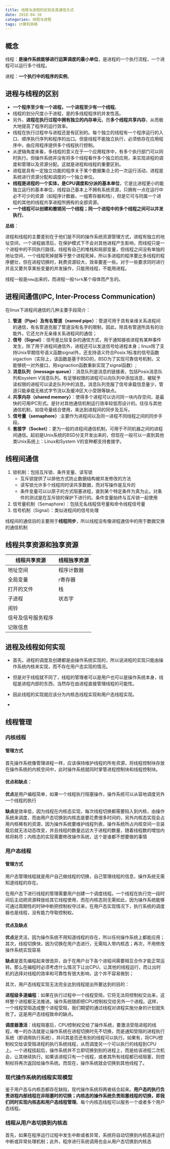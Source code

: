 ```yaml
---
title: 线程与进程的区别及其通信方式
date: 2018-04-16 
categories: 线程与进程
tags: 计算机网络
---
```


## 概念

线程：**是操作系统能够进行运算调度的最小单位**，是进程的一个执行流程，一个进程可以运行多个线程。

进程：**一个执行中的程序的实例**。

<escape><!-- more --></escape>

## 进程与线程的区别

- **一个程序至少有一个进程，一个进程至少有一个线程**。
- 线程的划分尺度小于进程，是的多线程程序的并发性高。
- 另外，**进程在执行过程中拥有独立的内存单元**，而**多个线程共享内存**，从而极大地提高了程序的运行效率。
- 线程在执行过程中与进程还是有区别的。每个独立的线程有一个程序运行的入口、顺序执行序列和程序的出口。但是线程不能独立执行，必须依存在应用程序中，由应用程序提供多个线程执行控制。
- 从逻辑角度来看，多线程的意义在于一个应用程序中，有多个执行部门可以同时执行。但操作系统并没有将多个线程看作多个独立的应用，来实现进程的调度和管理以及资源分配。这就是进程和线程的重要区别。
- 进程是具有一定独立功能的程序关于某个数据集合上的一次运行活动，进程是系统进行资源分配和调度的一个独立单位。
- **线程是进程的一个实体，是CPU调度和分派的基本单位**，它是比进程更小的能独立运行的基本单位，线程自己基本上不拥有系统资源，只拥有一点在运行中必不可少的资源（如程序计数器，一组寄存器和栈），但是它可与同属一个进程的其他的线程共享进程所拥有的全部资源。
- **一个线程可以创建和撤销另一个线程；同一个进程中的多个线程之间可以并发执行**。

**总结**：

进程和线程的主要差别在于他们是不同的操作系统资源管理方式，进程有独立的地址空间，一个进程崩溃后，在保护模式下不会对其他进程产生影响，而线程只是一个进程中的不同执行路径。线程有自己的堆栈和局部变量，但线程之间没有单独的地址空间，一个线程死掉就等于整个进程死掉，所以多进程的程序要比多线程的程序健壮，但在进程切换时，耗费资源较大，效率要差一些。对于一些要求同时进行并且又要共享某些变量的并发操作，只能用线程，不能用进程。

线程一般是`new`出来的，而进程一般`fork`某个母体而产生的。

## 进程间通信(IPC, Inter-Process Communication)

在linux下进程间通信的几种主要手段简介：
1. **管道（Pipe）及有名管道（named pipe）**：管道可用于具有亲缘关系进程间的通信，有名管道克服了管道没有名字的限制，因此，除具有管道所具有的功能外，它还允许无亲缘关系进程间的通信；
2. **信号（Signal）**：信号是比较复杂的通信方式，用于通知接收进程有某种事件发生，除了用于进程间通信外，进程还可以发送信号给进程本身；linux除了支持Unix早期信号语义函数signal外，还支持语义符合Posix.1标准的信号函数sigaction（实际上，该函数是基于BSD的，BSD为了实现可靠信号机制，又能够统一对外接口，用signaction函数重新实现了signal函数）;
3. **消息队列（message queue）**：消息队列是消息的链接表，包括Posix消息队列和system V消息队列。有足够权限的进程可以向队列中添加消息，被赋予读权限的进程可以读走队列中的消息。消息队列克服了信号承载信息量少，管道只能承载无格式字节流以及缓冲区大小受限等缺点。
5. **共享内存（shared memory）**：使得多个进程可以访问同一块内存空间，是最快的可用IPC形式。是针对其他通信机制运行效率较低而设计的。往往与其他通信机制，如信号量结合使用，来达到进程间的同步及互斥。
6. **信号量（semaphore）**:主要作为进程间以及同一进程不同线程之间的同步手段。
7. **套接字（Socket）**：更为一般的进程间通信机制，可用于不同机器之间的进程间通信。起初是Unix系统的BSD分支开发出来的，但现在一般可以一直到其他类Unix系统上：Linux和System V的变种都支持套接字。

## 线程间通信

1. 锁机制：包括互斥锁、条件变量、读写锁
    - 互斥锁提供了以排他方式防止数据结构被并发修改的方法
    - 读写锁允许多个线程同时读共享数据，而对写操作是互斥的
    - 条件变量可以以原子的方式阻塞进程，直到某个特定条件为真为止。对条件的测试是在互斥锁的保护下进行的。条件变量始终与互斥锁一起使用
2. 信号量机制（Semaphore）：包括无名线程信号量和命令线程信号量
3. 信号机制（Signal）：类似进程间的信号处理

线程间的通信目的主要用于**线程同步**，所以线程没有像进程通信中的用于数据交换的通信机制


## 线程共享资源和独享资源


线程共享资源 | 线程独享资源
---|---
地址空间 | 程序计数器
全局变量 | r寄存器
打开的文件 | 栈
子进程 | 状态字
闹铃 | 
信号及信号服务程序 | 
记账信息 |

## 进程及线程如何实现

- 首先，进程的调度及创建都是由操作系统实现的，所以说进程的实现只能由操作系统内核来实现，而不存在用户态实现的情况。

- 但是对于线程就不同了，线程的管理者可以是用户也可以是操作系统本身，线程是进程内部的东西，当然存在由进程直接管理线程的可能性。

- 因此线程的实现就应该分为内核态线程实现和用户态线程实现。
- 

## 线程管理

### 内核线程

#### 管理方式
首先操作系统像管理进程一样，应该保持维护线程的所有资源，将线程控制块存放在操作系统的内核空间中，此时操作系统就同时掌管进程控制块和线程控制块。

#### 优点和缺点：

**优点**是用户编程简单，如果一个线程执行阻塞操作，操作系统可以从容地调度另外一个线程的执行

**缺点**是效率低，因为线程在内核态实现，每次线程切换都需要陷入到内核，由操作系统来调度，而由用户态切换到内核态是要花费很多时间的，另外内核态实现会占用内核稀有的资源，因为操作系统要维护线程列表，操作系统所占内核空间一旦装载后就无法动态改变，并且线程的数量远远大于进程的数量，随着线程数的增加内核将耗尽；内核态的实现需要修改操作系统，这个是谁都不想要做的事情

### 用户态线程

#### 管理方式

用户态管理线程就是用户自己做线程的切换，自己管理线程的信息，操作系统无需知道线程的存在。

在用户态下进行线程的管理需要用户创建一个调度线程。一个线程在执行完一段时间后主动把资源释放给其它线程使用，而在内核态则无需如此，因为操作系统能够可通过周期性的时钟中断把控制权夺过来，在用户态实现情况下，执行系统的调度器也是线程，没有能力夺取控制权。

#### 优点及缺点

**优点**是灵活，因为操作系统不用知道线程的存在，所以任何操作系统上都能应用；其次，线程切换快，因为切换在用户态进行，无需陷入带内核态；再次，不用修改操作系统实现容易

**缺点**是首先编程起来很诡异，由于在用户台下各个进程间需要相互合作才能正常运转。那么在编程时必须考虑什么情况下让出CPU，让其他的线程运行，而让出时机的选择对线程的效率和可靠性有很大影响，这个并不容易做到；

其次，用户态线程实现无法完全达到线程提出所要达到的目的：

**进程级多道编程**：如果在执行过程中一个线程受阻，它将无法将控制权交出来，这样整个进程都无法推进。操作系统随即把CPU控制权交给另外一个进程。这样，一个线程受阻造成整个进程受阻，我们期望的通过线程对进程实施分身的计划就失败了。这是用户态线程致命的缺点。

**调度器激活**：线程阻塞后，CPU控制权交给了操作系统，要激活受阻进程的线程，唯一的办法就是让操作系统在进程切换时先不切换，而是通知受阻的进程执行系统（即调用执行系统），并问其是否还有别的线程可以执行。如果有，将CPU控制权交给该受阻进程的执行系统线程，从而调度另一个可以执行的线程到CPU上。一个进程挂起后，操作系统并不立即切换到别的进程上，而是给该进程二次机会，让其继续执行。如果该进程只有一个线程，或者其所有线程都已经阻塞，则控制权将再次返回给操作系统。而现在，操作系统就会切换到其他线程了。

### 现代操作系统的线程实现模型
鉴于用户态与内核态都存在缺陷，现代操作系统将两者结合起来。**用户态的执行负责进程内部线程在非阻塞时的切换；内核态的操作系统负责阻塞线程的切换，即我们同时实现内核态和用户态线程管理**。每个内核态线程可以服务一个或者多个用户态线程。


### 线程从用户态切换到内核态

首先，如果在程序运行过程中发生中断或者异常，系统将自动切换到内核态来运行中断或异常处理机制；此外，程序进行系统调用也会从用户态切换到内核态